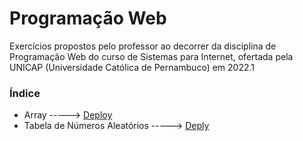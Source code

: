 # Programação Web

Exercícios propostos pelo professor ao decorrer da disciplina de Programação Web do curso de Sistemas para Internet, ofertada pela UNICAP (Universidade Católica de Pernambuco) em 2022.1

### Índice

- Array -----> [Deploy](https://pw-exercicio-array.surge.sh/)
- Tabela de Números Aleatórios -----> [Deply](pw-exercicio-tabela-num.surge.sh)
